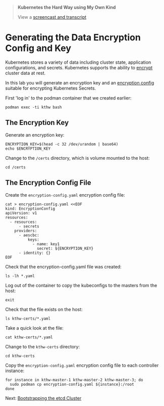 >  **Kubernetes the Hard Way using My Own Kind**
> 
> View a [screencast and transcript](/cmdline-player/kthw-6.md)

# Generating the Data Encryption Config and Key

Kubernetes stores a variety of data including cluster state, application configurations, and secrets. Kubernetes supports the ability to [encrypt](https://kubernetes.io/docs/tasks/administer-cluster/encrypt-data) cluster data at rest.

In this lab you will generate an encryption key and an [encryption config](https://kubernetes.io/docs/tasks/administer-cluster/encrypt-data/#understanding-the-encryption-at-rest-configuration) suitable for encrypting Kubernetes Secrets.

First 'log in' to the podman container that we created earlier:

```
podman exec -ti kthw bash
```

## The Encryption Key

Generate an encryption key:

```
ENCRYPTION_KEY=$(head -c 32 /dev/urandom | base64)
echo $ENCRYPTION_KEY
```

Change to the `/certs` directory, which is volume mounted to the host:

```
cd /certs
```

## The Encryption Config File

Create the `encryption-config.yaml` encryption config file:

```
cat > encryption-config.yaml <<EOF
kind: EncryptionConfig
apiVersion: v1
resources:
  - resources:
      - secrets
    providers:
      - aescbc:
          keys:
            - name: key1
              secret: ${ENCRYPTION_KEY}
      - identity: {}
EOF
```

Check that the encryption-config.yaml file was created:
```
ls -lh *.yaml
```

Log out of the container to copy the kubeconfigs to the masters from the host:
```
exit
```

Check that the file exists on the host:

```
ls kthw-certs/*.yaml
```

Take a quick look at the file:

```
cat kthw-certs/*.yaml
```
Change to the `kthw-certs` directory:

```
cd kthw-certs
```

Copy the `encryption-config.yaml` encryption config file to each controller instance:

```
for instance in kthw-master-1 kthw-master-2 kthw-master-3; do
  sudo podman cp encryption-config.yaml ${instance}:/root
done
```
Next: [Bootstrapping the etcd Cluster](07-bootstrapping-etcd.md)
